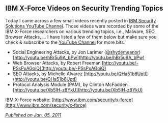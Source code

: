 ## IBM X-Force Videos on Security Trending Topics 

Today I came across a few small videos recently posted in [IBM Security Solutions YouTube Channel](http://www.youtube.com/user/IBMSecuritySolutions).
Those videos were recorded by some of the IBM X-Force researchers on various trending topics,
i.e., Malware, SEO, Browser Attacks, ... I have listed a few of them below but make sure you
check & subscribe to the [YouTube Channel](http://www.youtube.com/user/IBMSecuritySolutions) for more bits.

- Social Engineering Attacks, by Jon Larimer ([@shydemeanor](http://twitter.com/shydemeanor)) [http://youtu.be/hBr5u9A_bPw](http://youtu.be/hBr5u9A_bPw)
- Web Browser Attacks, by Robert Freeman [http://youtu.be/-PSsPxAGoiQ](http://youtu.be/-PSsPxAGoiQ)
- SEO Attacks, by Michelle Alvarez [http://youtu.be/QHa51b6UptI](http://youtu.be/QHa51b6UptI)
- Protocol Analysis Module (PAM), by Clinton McFadden [http://youtu.be/Xb5lH-z8YkU](http://youtu.be/Xb5lH-z8YkU)

IBM X-Force website: [http://www.ibm.com/security/x-force](http://www.ibm.com/security/x-force)

[*Published on Jan. 05, 2011*](http://x-sa.blogspot.com/2011/01/ibm-x-force-videos-on-security-trending.html)
